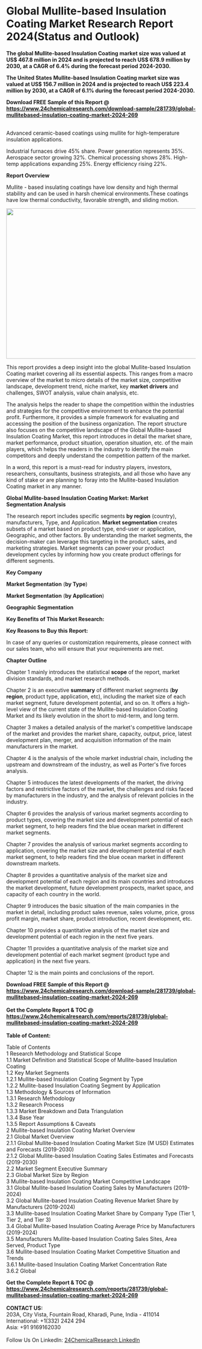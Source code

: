 <h1>Global Mullite-based Insulation Coating Market Research Report 2024(Status and Outlook)</h1><p><strong>The global Mullite-based Insulation Coating market size was valued at US$ 467.8 million in 2024 and is projected to reach US$ 678.9 million by 2030, at a CAGR of 6.4% during the forecast period 2024-2030.</strong></p><p>
</p><p><strong>The United States Mullite-based Insulation Coating market size was valued at US$ 156.7 million in 2024 and is projected to reach US$ 223.4 million by 2030, at a CAGR of 6.1% during the forecast period 2024-2030.</strong></p><div><b>Download FREE Sample of this Report @ 
            <a href="https://www.24chemicalresearch.com/download-sample/281739/global-mullitebased-insulation-coating-market-2024-269">
            https://www.24chemicalresearch.com/download-sample/281739/global-mullitebased-insulation-coating-market-2024-269</a></b></div><br><p>
</p><p>Advanced ceramic-based coatings using mullite for high-temperature insulation applications.</p><p>
</p><p>Industrial furnaces drive 45% share. Power generation represents 35%. Aerospace sector growing 32%. Chemical processing shows 28%. High-temp applications expanding 25%. Energy efficiency rising 22%.</p><p>
</p><p><strong>Report Overview</strong></p><p>
</p><p></p><p>
</p><p>Mullite - based insulating coatings have low density and high thermal stability and can be used in harsh chemical environments.These coatings have low thermal conductivity, favorable strength, and sliding motion.</p><p>
</p><p><img alt="" src="https://24chemicalresearch.com/assets/report-images/MullitebasedInsulationCoatingMarket.png" style="height:400px; width:731px"></p><p>
</p><p>This report provides a deep insight into the global Mullite-based Insulation Coating market covering all its essential aspects. This ranges from a macro overview of the market to micro details of the market size, competitive landscape, development trend, niche market, key <strong>market drivers</strong> and challenges, SWOT analysis, value chain analysis, etc.</p><p>
</p><p>The analysis helps the reader to shape the competition within the industries and strategies for the competitive environment to enhance the potential profit. Furthermore, it provides a simple framework for evaluating and accessing the position of the business organization. The report structure also focuses on the competitive landscape of the Global Mullite-based Insulation Coating Market, this report introduces in detail the market share, market performance, product situation, operation situation, etc. of the main players, which helps the readers in the industry to identify the main competitors and deeply understand the competition pattern of the market.</p><p>
</p><p>In a word, this report is a must-read for industry players, investors, researchers, consultants, business strategists, and all those who have any kind of stake or are planning to foray into the Mullite-based Insulation Coating market in any manner.</p><p>
</p><p><strong>Global Mullite-based Insulation Coating Market: Market Segmentation Analysis</strong></p><p>
</p><p>The research report includes specific segments <strong>by region</strong> (country), manufacturers, Type, and Application. <strong>Market segmentation</strong> creates subsets of a market based on product type, end-user or application, Geographic, and other factors. By understanding the market segments, the decision-maker can leverage this targeting in the product, sales, and marketing strategies. Market segments can power your product development cycles by informing how you create product offerings for different segments.</p><p>
</p><p><strong>Key Company</strong></p><p>
</p><p>
<strong>Market Segmentation</strong> (<strong>by Type</strong>)</p><p>
</p><p>
<strong>Market Segmentation</strong> (<strong>by Application</strong>)</p><p>
</p><p>
<strong>Geographic Segmentation</strong></p><p>
</p><p>
<strong>Key Benefits of This Market Research:</strong></p><p>
</p><p>
<strong>Key Reasons to Buy this Report:</strong></p><p>
</p><p>
</p><p>In case of any queries or customization requirements, please connect with our sales team, who will ensure that your requirements are met.</p><p>
</p><p><strong>Chapter Outline</strong></p><p>
</p><p>Chapter 1 mainly introduces the statistical <strong>scope</strong> of the report, market division standards, and market research methods.</p><p>
</p><p>Chapter 2 is an executive <strong>summary</strong> of different market segments (<strong>by region</strong>, product type, application, etc), including the market size of each market segment, future development potential, and so on. It offers a high-level view of the current state of the Mullite-based Insulation Coating Market and its likely evolution in the short to mid-term, and long term.</p><p>
</p><p>Chapter 3 makes a detailed analysis of the market's competitive landscape of the market and provides the market share, capacity, output, price, latest development plan, merger, and acquisition information of the main manufacturers in the market.</p><p>
</p><p>Chapter 4 is the analysis of the whole market industrial chain, including the upstream and downstream of the industry, as well as Porter's five forces analysis.</p><p>
</p><p>Chapter 5 introduces the latest developments of the market, the driving factors and restrictive factors of the market, the challenges and risks faced by manufacturers in the industry, and the analysis of relevant policies in the industry.</p><p>
</p><p>Chapter 6 provides the analysis of various market segments according to product types, covering the market size and development potential of each market segment, to help readers find the blue ocean market in different market segments.</p><p>
</p><p>Chapter 7 provides the analysis of various market segments according to application, covering the market size and development potential of each market segment, to help readers find the blue ocean market in different downstream markets.</p><p>
</p><p>Chapter 8 provides a quantitative analysis of the market size and development potential of each region and its main countries and introduces the market development, future development prospects, market space, and capacity of each country in the world.</p><p>
</p><p>Chapter 9 introduces the basic situation of the main companies in the market in detail, including product sales revenue, sales volume, price, gross profit margin, market share, product introduction, recent development, etc.</p><p>
</p><p>Chapter 10 provides a quantitative analysis of the market size and development potential of each region in the next five years.</p><p>
</p><p>Chapter 11 provides a quantitative analysis of the market size and development potential of each market segment (product type and application) in the next five years.</p><p>
</p><p>Chapter 12 is the main points and conclusions of the report.</p><div><b>Download FREE Sample of this Report @ 
            <a href="https://www.24chemicalresearch.com/download-sample/281739/global-mullitebased-insulation-coating-market-2024-269">
            https://www.24chemicalresearch.com/download-sample/281739/global-mullitebased-insulation-coating-market-2024-269</a></b></div><br><div><b>Get the Complete Report & TOC @ 
            <a href="https://www.24chemicalresearch.com/reports/281739/global-mullitebased-insulation-coating-market-2024-269">
            https://www.24chemicalresearch.com/reports/281739/global-mullitebased-insulation-coating-market-2024-269</a></b></div><br>
            <b>Table of Content:</b><p>Table of Contents<br />
 1 Research Methodology and Statistical Scope<br />
 1.1 Market Definition and Statistical Scope of Mullite-based Insulation Coating<br />
 1.2 Key Market Segments<br />
 1.2.1 Mullite-based Insulation Coating Segment by Type<br />
 1.2.2 Mullite-based Insulation Coating Segment by Application<br />
 1.3 Methodology & Sources of Information<br />
 1.3.1 Research Methodology<br />
 1.3.2 Research Process<br />
 1.3.3 Market Breakdown and Data Triangulation<br />
 1.3.4 Base Year<br />
 1.3.5 Report Assumptions & Caveats<br />
 2 Mullite-based Insulation Coating Market Overview<br />
 2.1 Global Market Overview<br />
 2.1.1 Global Mullite-based Insulation Coating Market Size (M USD) Estimates and Forecasts (2019-2030)<br />
 2.1.2 Global Mullite-based Insulation Coating Sales Estimates and Forecasts (2019-2030)<br />
 2.2 Market Segment Executive Summary<br />
 2.3 Global Market Size by Region<br />
 3 Mullite-based Insulation Coating Market Competitive Landscape<br />
 3.1 Global Mullite-based Insulation Coating Sales by Manufacturers (2019-2024)<br />
 3.2 Global Mullite-based Insulation Coating Revenue Market Share by Manufacturers (2019-2024)<br />
 3.3 Mullite-based Insulation Coating Market Share by Company Type (Tier 1, Tier 2, and Tier 3)<br />
 3.4 Global Mullite-based Insulation Coating Average Price by Manufacturers (2019-2024)<br />
 3.5 Manufacturers Mullite-based Insulation Coating Sales Sites, Area Served, Product Type<br />
 3.6 Mullite-based Insulation Coating Market Competitive Situation and Trends<br />
 3.6.1 Mullite-based Insulation Coating Market Concentration Rate<br />
 3.6.2 Global </p><div><b>Get the Complete Report & TOC @ 
            <a href="https://www.24chemicalresearch.com/reports/281739/global-mullitebased-insulation-coating-market-2024-269">
            https://www.24chemicalresearch.com/reports/281739/global-mullitebased-insulation-coating-market-2024-269</a></b></div><br><b>CONTACT US:</b><br>
            203A, City Vista, Fountain Road, Kharadi, Pune, India - 411014<br>
            International: +1(332) 2424 294<br>
            Asia: +91 9169162030 <br><br>
            Follow Us On LinkedIn: <a href="https://www.linkedin.com/company/24chemicalresearch/">24ChemicalResearch LinkedIn</a>